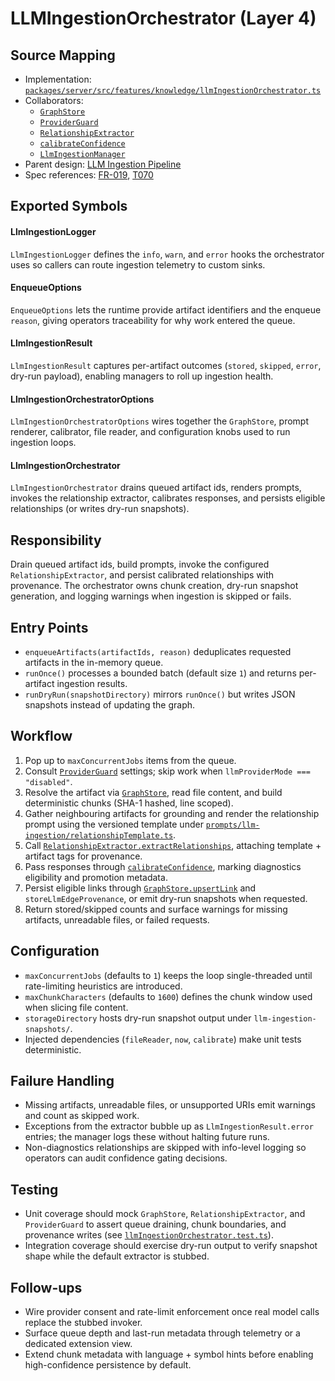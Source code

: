 # LLMIngestionOrchestrator (Layer 4)

## Source Mapping
- Implementation: [`packages/server/src/features/knowledge/llmIngestionOrchestrator.ts`](../../../packages/server/src/features/knowledge/llmIngestionOrchestrator.ts)
- Collaborators:
	- [`GraphStore`](../../../packages/shared/src/db/graphStore.ts)
	- [`ProviderGuard`](../../../packages/server/src/features/settings/providerGuard.ts)
	- [`RelationshipExtractor`](../../../packages/shared/src/inference/llm/relationshipExtractor.ts)
	- [`calibrateConfidence`](../../../packages/shared/src/inference/llm/confidenceCalibrator.ts)
	- [`LlmIngestionManager`](../../../packages/server/src/runtime/llmIngestion.ts)
- Parent design: [LLM Ingestion Pipeline](../../layer-3/llm-ingestion-pipeline.mdmd.md)
- Spec references: [FR-019](../../../specs/001-link-aware-diagnostics/spec.md#functional-requirements), [T070](../../../specs/001-link-aware-diagnostics/tasks.md)

## Exported Symbols

#### LlmIngestionLogger
`LlmIngestionLogger` defines the `info`, `warn`, and `error` hooks the orchestrator uses so callers can route ingestion telemetry to custom sinks.

#### EnqueueOptions
`EnqueueOptions` lets the runtime provide artifact identifiers and the enqueue `reason`, giving operators traceability for why work entered the queue.

#### LlmIngestionResult
`LlmIngestionResult` captures per-artifact outcomes (`stored`, `skipped`, `error`, dry-run payload), enabling managers to roll up ingestion health.

#### LlmIngestionOrchestratorOptions
`LlmIngestionOrchestratorOptions` wires together the `GraphStore`, prompt renderer, calibrator, file reader, and configuration knobs used to run ingestion loops.

#### LlmIngestionOrchestrator
`LlmIngestionOrchestrator` drains queued artifact ids, renders prompts, invokes the relationship extractor, calibrates responses, and persists eligible relationships (or writes dry-run snapshots).

## Responsibility
Drain queued artifact ids, build prompts, invoke the configured `RelationshipExtractor`, and persist calibrated relationships with provenance. The orchestrator owns chunk creation, dry-run snapshot generation, and logging warnings when ingestion is skipped or fails.

## Entry Points
- `enqueueArtifacts(artifactIds, reason)` deduplicates requested artifacts in the in-memory queue.
- `runOnce()` processes a bounded batch (default size `1`) and returns per-artifact ingestion results.
- `runDryRun(snapshotDirectory)` mirrors `runOnce()` but writes JSON snapshots instead of updating the graph.

## Workflow
1. Pop up to `maxConcurrentJobs` items from the queue.
2. Consult [`ProviderGuard`](../../../packages/server/src/features/settings/providerGuard.ts) settings; skip work when `llmProviderMode === "disabled"`.
3. Resolve the artifact via [`GraphStore`](../../../packages/shared/src/db/graphStore.ts), read file content, and build deterministic chunks (SHA-1 hashed, line scoped).
4. Gather neighbouring artifacts for grounding and render the relationship prompt using the versioned template under [`prompts/llm-ingestion/relationshipTemplate.ts`](../../../packages/server/src/prompts/llm-ingestion/relationshipTemplate.ts).
5. Call [`RelationshipExtractor.extractRelationships`](../../../packages/shared/src/inference/llm/relationshipExtractor.ts), attaching template + artifact tags for provenance.
6. Pass responses through [`calibrateConfidence`](../../../packages/shared/src/inference/llm/confidenceCalibrator.ts), marking diagnostics eligibility and promotion metadata.
7. Persist eligible links through [`GraphStore.upsertLink`](../../../packages/shared/src/db/graphStore.ts) and `storeLlmEdgeProvenance`, or emit dry-run snapshots when requested.
8. Return stored/skipped counts and surface warnings for missing artifacts, unreadable files, or failed requests.

## Configuration
- `maxConcurrentJobs` (defaults to `1`) keeps the loop single-threaded until rate-limiting heuristics are introduced.
- `maxChunkCharacters` (defaults to `1600`) defines the chunk window used when slicing file content.
- `storageDirectory` hosts dry-run snapshot output under `llm-ingestion-snapshots/`.
- Injected dependencies (`fileReader`, `now`, `calibrate`) make unit tests deterministic.

## Failure Handling
- Missing artifacts, unreadable files, or unsupported URIs emit warnings and count as skipped work.
- Exceptions from the extractor bubble up as `LlmIngestionResult.error` entries; the manager logs these without halting future runs.
- Non-diagnostics relationships are skipped with info-level logging so operators can audit confidence gating decisions.

## Testing
- Unit coverage should mock `GraphStore`, `RelationshipExtractor`, and `ProviderGuard` to assert queue draining, chunk boundaries, and provenance writes (see [`llmIngestionOrchestrator.test.ts`](../../../packages/server/src/features/knowledge/llmIngestionOrchestrator.test.ts)).
- Integration coverage should exercise dry-run output to verify snapshot shape while the default extractor is stubbed.

## Follow-ups
- Wire provider consent and rate-limit enforcement once real model calls replace the stubbed invoker.
- Surface queue depth and last-run metadata through telemetry or a dedicated extension view.
- Extend chunk metadata with language + symbol hints before enabling high-confidence persistence by default.
